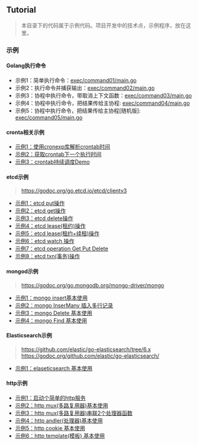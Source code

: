 ## Tutorial
> 本目录下的代码属于示例代码。项目开发中的技术点，示例程序，放在这里。


### 示例

#### Golang执行命令
- 示例1：简单执行命令：[exec/command01/main.go](./exec/command01/main.go)
- 示例2：执行命令并捕获输出：[exec/command02/main.go](./exec/command02/main.go)
- 示例3：协程中执行命令，带取消上下文函数：[exec/command03/main.go](./exec/command03/main.go)
- 示例4：协程中执行命令，把结果传给主协程: [exec/command04/main.go](./exec/command04/main.go)
- 示例5：协程中执行命令，把结果传给主协程[随机版]: [exec/command05/main.go](./exec/command05/main.go)

#### cronta相关示例
- [示例1：使用cronexp库解析crontab时间](crontab/demo01/main.go)
- [示例2：获取crontab下一个执行时间](crontab/demo02/main.go)
- [示例3：crontab持续调度Demo](crontab/demo03/main.go)

#### etcd示例
> https://godoc.org/go.etcd.io/etcd/clientv3

- [示例1：etcd put操作](etcd/put/main.go)
- [示例2：etcd get操作](etcd/get/main.go)
- [示例3：etcd delete操作](etcd/delete/main.go)
- [示例4：etcd lease(租约)操作](etcd/lease01/main.go)
- [示例5：etcd lease(租约+续租)操作](etcd/lease02/main.go)
- [示例6：etcd watch 操作](etcd/watch/main.go)
- [示例7：etcd operation Get Put Delete](etcd/operation/main.go)
- [示例8：etcd txn(事务)操作](etcd/txn/main.go)

#### mongod示例
> https://godoc.org/go.mongodb.org/mongo-driver/mongo

- [示例1：mongo insert基本使用](mongo/insert01/main.go)
- [示例2：mongo InserMany 插入多行记录](mongo/insert02/main.go)
- [示例3：mongo Delete 基本使用](mongo/delete01/main.go)
- [示例4：mongo Find 基本使用](mongo/find01/main.go)

#### Elasticsearch示例
> https://github.com/elastic/go-elasticsearch/tree/6.x  
 https://godoc.org/github.com/elastic/go-elasticsearch/

- [示例1：elaseticsearch 基本使用](elasticsearch/demo01/main.go)


#### http示例
- [示例1：启动个简单的http服务](http/demo01/main.go)
- [示例2：http mux(多路复用器)基本使用](http/mux01/main.go)
- [示例3：http mux(多路复用器)串联2个处理器函数](http/mux01/main.go)
- [示例4：http andler(处理器)基本使用](http/handler01/main.go)
- [示例5：http cookie 基本使用](http/cookie01/main.go)
- [示例6：http template(模板) 基本使用](http/template01/main.go)



